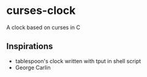 curses-clock
============

A clock based on curses in C

Inspirations
------------

* tablespoon's clock written with tput in shell script
* George Carlin
